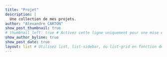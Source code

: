 ```yaml
---
title: "Projet"
description: |
  Une collection de mes projets.
author: "Alexandre CARTON"
show_post_thumbnail: true
# thumbnail_left: true # Activez cette ligne uniquement pour une mise en page avec barre latérale
show_author_byline: true
show_post_date: true
layout: list # Utilisez list, list-sidebar, ou list-grid en fonction de vos besoins
---
```

